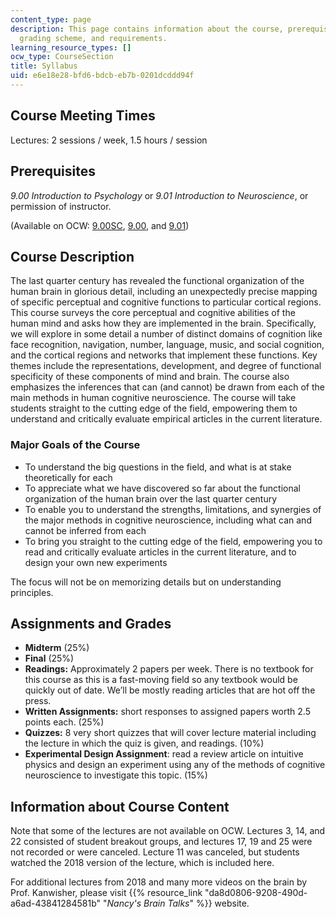 ```yaml
---
content_type: page
description: This page contains information about the course, prerequisites, descriptions,
  grading scheme, and requirements.
learning_resource_types: []
ocw_type: CourseSection
title: Syllabus
uid: e6e18e28-bfd6-bdcb-eb7b-0201dcddd94f
---
```


Course Meeting Times
--------------------

Lectures: 2 sessions / week, 1.5 hours / session

Prerequisites
-------------

_9.00 Introduction to Psychology_ or _9.01 Introduction to Neuroscience_, or permission of instructor.

(Available on OCW: [9.00SC](/courses/9-00sc-introduction-to-psychology-fall-2011), [9.00](/courses/9-00-introduction-to-psychology-fall-2004), and [9.01](/courses/9-01-introduction-to-neuroscience-fall-2007))

Course Description
------------------

The last quarter century has revealed the functional organization of the human brain in glorious detail, including an unexpectedly precise mapping of specific perceptual and cognitive functions to particular cortical regions. This course surveys the core perceptual and cognitive abilities of the human mind and asks how they are implemented in the brain. Specifically, we will explore in some detail a number of distinct domains of cognition like face recognition, navigation, number, language, music, and social cognition, and the cortical regions and networks that implement these functions. Key themes include the representations, development, and degree of functional specificity of these components of mind and brain. The course also emphasizes the inferences that can (and cannot) be drawn from each of the main methods in human cognitive neuroscience. The course will take students straight to the cutting edge of the field, empowering them to understand and critically evaluate empirical articles in the current literature.

### Major Goals of the Course

*   To understand the big questions in the field, and what is at stake theoretically for each
*   To appreciate what we have discovered so far about the functional organization of the human brain over the last quarter century
*   To enable you to understand the strengths, limitations, and synergies of the major methods in cognitive neuroscience, including what can and cannot be inferred from each
*   To bring you straight to the cutting edge of the field, empowering you to read and critically evaluate articles in the current literature, and to design your own new experiments

The focus will not be on memorizing details but on understanding principles.

Assignments and Grades
----------------------

*   **Midterm** (25%)
*   **Final** (25%)
*   **Readings:** Approximately 2 papers per week. There is no textbook for this course as this is a fast-moving field so any textbook would be quickly out of date. We’ll be mostly reading articles that are hot off the press.
*   **Written Assignments:** short responses to assigned papers worth 2.5 points each. (25%)
*   **Quizzes:** 8 very short quizzes that will cover lecture material including the lecture in which the quiz is given, and readings. (10%)
*   **Experimental Design Assignment**: read a review article on intuitive physics and design an experiment using any of the methods of cognitive neuroscience to investigate this topic. (15%)

Information about Course Content
--------------------------------

Note that some of the lectures are not available on OCW. Lectures 3, 14, and 22 consisted of student breakout groups, and lectures 17, 19 and 25 were not recorded or were canceled. Lecture 11 was canceled, but students watched the 2018 version of the lecture, which is included here.

For additional lectures from 2018 and many more videos on the brain by Prof. Kanwisher, please visit {{% resource_link "da8d0806-9208-490d-a6ad-43841284581b" "_Nancy's Brain Talks_" %}} website.